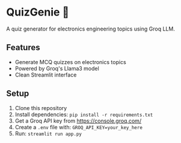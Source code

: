 # QuizGenie 🎯

A quiz generator for electronics engineering topics using Groq LLM.

## Features
- Generate MCQ quizzes on electronics topics
- Powered by Groq's Llama3 model
- Clean Streamlit interface

## Setup
1. Clone this repository
2. Install dependencies: `pip install -r requirements.txt`
3. Get a Groq API key from https://console.groq.com/
4. Create a `.env` file with: `GROQ_API_KEY=your_key_here`
5. Run: `streamlit run app.py`
